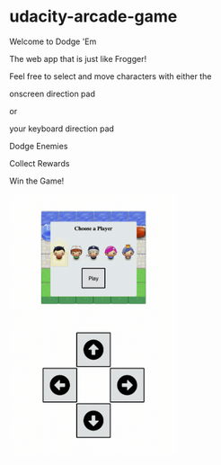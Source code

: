 # udacity-arcade-game

Welcome to Dodge 'Em

The web app that is just like Frogger!

Feel free to select and move characters with either the 

onscreen direction pad

or

your keyboard direction pad


Dodge Enemies

Collect Rewards

Win the Game!

<img src="https://github.com/heardMan/udacity-arcade-game/blob/master/images/screenShot.gif" width=300>



